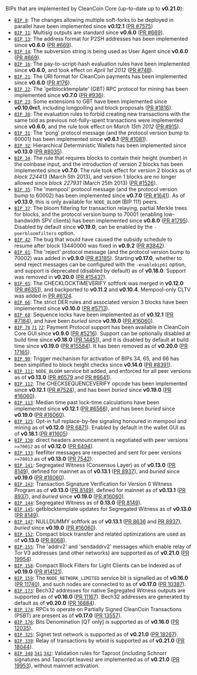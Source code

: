 BIPs that are implemented by CleanCoin Core (up-to-date up to **v0.21.0**):

* [`BIP 9`](https://github.com/CleanCoin/bips/blob/master/bip-0009.mediawiki): The changes allowing multiple soft-forks to be deployed in parallel have been implemented since **v0.12.1**  ([PR #7575](https://github.com/CleanCoin/CleanCoin/pull/7575))
* [`BIP 11`](https://github.com/CleanCoin/bips/blob/master/bip-0011.mediawiki): Multisig outputs are standard since **v0.6.0** ([PR #669](https://github.com/CleanCoin/CleanCoin/pull/669)).
* [`BIP 13`](https://github.com/CleanCoin/bips/blob/master/bip-0013.mediawiki): The address format for P2SH addresses has been implemented since **v0.6.0** ([PR #669](https://github.com/CleanCoin/CleanCoin/pull/669)).
* [`BIP 14`](https://github.com/CleanCoin/bips/blob/master/bip-0014.mediawiki): The subversion string is being used as User Agent since **v0.6.0** ([PR #669](https://github.com/CleanCoin/CleanCoin/pull/669)).
* [`BIP 16`](https://github.com/CleanCoin/bips/blob/master/bip-0016.mediawiki): The pay-to-script-hash evaluation rules have been implemented since **v0.6.0**, and took effect on *April 1st 2012* ([PR #748](https://github.com/CleanCoin/CleanCoin/pull/748)).
* [`BIP 21`](https://github.com/CleanCoin/bips/blob/master/bip-0021.mediawiki): The URI format for CleanCoin payments has been implemented since **v0.6.0** ([PR #176](https://github.com/CleanCoin/CleanCoin/pull/176)).
* [`BIP 22`](https://github.com/CleanCoin/bips/blob/master/bip-0022.mediawiki): The 'getblocktemplate' (GBT) RPC protocol for mining has been implemented since **v0.7.0** ([PR #936](https://github.com/CleanCoin/CleanCoin/pull/936)).
* [`BIP 23`](https://github.com/CleanCoin/bips/blob/master/bip-0023.mediawiki): Some extensions to GBT have been implemented since **v0.10.0rc1**, including longpolling and block proposals ([PR #1816](https://github.com/CleanCoin/CleanCoin/pull/1816)).
* [`BIP 30`](https://github.com/CleanCoin/bips/blob/master/bip-0030.mediawiki): The evaluation rules to forbid creating new transactions with the same txid as previous not-fully-spent transactions were implemented since **v0.6.0**, and the rule took effect on *March 15th 2012* ([PR #915](https://github.com/CleanCoin/CleanCoin/pull/915)).
* [`BIP 31`](https://github.com/CleanCoin/bips/blob/master/bip-0031.mediawiki): The 'pong' protocol message (and the protocol version bump to 60001) has been implemented since **v0.6.1** ([PR #1081](https://github.com/CleanCoin/CleanCoin/pull/1081)).
* [`BIP 32`](https://github.com/CleanCoin/bips/blob/master/bip-0032.mediawiki): Hierarchical Deterministic Wallets has been implemented since **v0.13.0** ([PR #8035](https://github.com/CleanCoin/CleanCoin/pull/8035)).
* [`BIP 34`](https://github.com/CleanCoin/bips/blob/master/bip-0034.mediawiki): The rule that requires blocks to contain their height (number) in the coinbase input, and the introduction of version 2 blocks has been implemented since **v0.7.0**. The rule took effect for version 2 blocks as of *block 224413* (March 5th 2013), and version 1 blocks are no longer allowed since *block 227931* (March 25th 2013) ([PR #1526](https://github.com/CleanCoin/CleanCoin/pull/1526)).
* [`BIP 35`](https://github.com/CleanCoin/bips/blob/master/bip-0035.mediawiki): The 'mempool' protocol message (and the protocol version bump to 60002) has been implemented since **v0.7.0** ([PR #1641](https://github.com/CleanCoin/CleanCoin/pull/1641)). As of **v0.13.0**, this is only available for `NODE_BLOOM` (BIP 111) peers.
* [`BIP 37`](https://github.com/CleanCoin/bips/blob/master/bip-0037.mediawiki): The bloom filtering for transaction relaying, partial Merkle trees for blocks, and the protocol version bump to 70001 (enabling low-bandwidth SPV clients) has been implemented since **v0.8.0** ([PR #1795](https://github.com/CleanCoin/CleanCoin/pull/1795)). Disabled by default since **v0.19.0**, can be enabled by the `-peerbloomfilters` option.
* [`BIP 42`](https://github.com/CleanCoin/bips/blob/master/bip-0042.mediawiki): The bug that would have caused the subsidy schedule to resume after block 13440000 was fixed in **v0.9.2** ([PR #3842](https://github.com/CleanCoin/CleanCoin/pull/3842)).
* [`BIP 61`](https://github.com/CleanCoin/bips/blob/master/bip-0061.mediawiki): The 'reject' protocol message (and the protocol version bump to 70002) was added in **v0.9.0** ([PR #3185](https://github.com/CleanCoin/CleanCoin/pull/3185)). Starting **v0.17.0**, whether to send reject messages can be configured with the `-enablebip61` option, and support is deprecated (disabled by default) as of **v0.18.0**. Support was removed in **v0.20.0** ([PR #15437](https://github.com/CleanCoin/CleanCoin/pull/15437)).
* [`BIP 65`](https://github.com/CleanCoin/bips/blob/master/bip-0065.mediawiki): The CHECKLOCKTIMEVERIFY softfork was merged in **v0.12.0** ([PR #6351](https://github.com/CleanCoin/CleanCoin/pull/6351)), and backported to **v0.11.2** and **v0.10.4**. Mempool-only CLTV was added in [PR #6124](https://github.com/CleanCoin/CleanCoin/pull/6124).
* [`BIP 66`](https://github.com/CleanCoin/bips/blob/master/bip-0066.mediawiki): The strict DER rules and associated version 3 blocks have been implemented since **v0.10.0** ([PR #5713](https://github.com/CleanCoin/CleanCoin/pull/5713)).
* [`BIP 68`](https://github.com/CleanCoin/bips/blob/master/bip-0068.mediawiki): Sequence locks have been implemented as of **v0.12.1**  ([PR #7184](https://github.com/CleanCoin/CleanCoin/pull/7184)), and have been *buried* since **v0.19.0** ([PR #16060](https://github.com/CleanCoin/CleanCoin/pull/16060)).
* [`BIP 70`](https://github.com/CleanCoin/bips/blob/master/bip-0070.mediawiki) [`71`](https://github.com/CleanCoin/bips/blob/master/bip-0071.mediawiki) [`72`](https://github.com/CleanCoin/bips/blob/master/bip-0072.mediawiki):
  Payment Protocol support has been available in CleanCoin Core GUI since **v0.9.0** ([PR #5216](https://github.com/CleanCoin/CleanCoin/pull/5216)).
  Support can be optionally disabled at build time since **v0.18.0** ([PR 14451](https://github.com/CleanCoin/CleanCoin/pull/14451)),
  and it is disabled by default at build time since **v0.19.0** ([PR #15584](https://github.com/CleanCoin/CleanCoin/pull/15584)).
  It has been removed as of **v0.20.0** ([PR 17165](https://github.com/CleanCoin/CleanCoin/pull/17165)).
* [`BIP 90`](https://github.com/CleanCoin/bips/blob/master/bip-0090.mediawiki): Trigger mechanism for activation of BIPs 34, 65, and 66 has been simplified to block height checks since **v0.14.0** ([PR #8391](https://github.com/CleanCoin/CleanCoin/pull/8391)).
* [`BIP 111`](https://github.com/CleanCoin/bips/blob/master/bip-0111.mediawiki): `NODE_BLOOM` service bit added, and enforced for all peer versions as of **v0.13.0** ([PR #6579](https://github.com/CleanCoin/CleanCoin/pull/6579) and [PR #6641](https://github.com/CleanCoin/CleanCoin/pull/6641)).
* [`BIP 112`](https://github.com/CleanCoin/bips/blob/master/bip-0112.mediawiki): The CHECKSEQUENCEVERIFY opcode has been implemented since **v0.12.1** ([PR #7524](https://github.com/CleanCoin/CleanCoin/pull/7524)), and has been *buried* since **v0.19.0** ([PR #16060](https://github.com/CleanCoin/CleanCoin/pull/16060)).
* [`BIP 113`](https://github.com/CleanCoin/bips/blob/master/bip-0113.mediawiki): Median time past lock-time calculations have been implemented since **v0.12.1** ([PR #6566](https://github.com/CleanCoin/CleanCoin/pull/6566)), and has been *buried* since **v0.19.0** ([PR #16060](https://github.com/CleanCoin/CleanCoin/pull/16060)).
* [`BIP 125`](https://github.com/CleanCoin/bips/blob/master/bip-0125.mediawiki): Opt-in full replace-by-fee signaling honoured in mempool and mining as of **v0.12.0** ([PR 6871](https://github.com/CleanCoin/CleanCoin/pull/6871)). Enabled by default in the wallet GUI as of **v0.18.1** ([PR #11605](https://github.com/CleanCoin/CleanCoin/pull/11605))
* [`BIP 130`](https://github.com/CleanCoin/bips/blob/master/bip-0130.mediawiki): direct headers announcement is negotiated with peer versions `>=70012` as of **v0.12.0** ([PR 6494](https://github.com/CleanCoin/CleanCoin/pull/6494)).
* [`BIP 133`](https://github.com/CleanCoin/bips/blob/master/bip-0133.mediawiki): feefilter messages are respected and sent for peer versions `>=70013` as of **v0.13.0** ([PR 7542](https://github.com/CleanCoin/CleanCoin/pull/7542)).
* [`BIP 141`](https://github.com/CleanCoin/bips/blob/master/bip-0141.mediawiki): Segregated Witness (Consensus Layer) as of **v0.13.0** ([PR 8149](https://github.com/CleanCoin/CleanCoin/pull/8149)), defined for mainnet as of **v0.13.1** ([PR 8937](https://github.com/CleanCoin/CleanCoin/pull/8937)), and *buried* since **v0.19.0** ([PR #16060](https://github.com/CleanCoin/CleanCoin/pull/16060)).
* [`BIP 143`](https://github.com/CleanCoin/bips/blob/master/bip-0143.mediawiki): Transaction Signature Verification for Version 0 Witness Program as of **v0.13.0** ([PR 8149](https://github.com/CleanCoin/CleanCoin/pull/8149)), defined for mainnet as of **v0.13.1** ([PR 8937](https://github.com/CleanCoin/CleanCoin/pull/8937)), and *buried* since **v0.19.0** ([PR #16060](https://github.com/CleanCoin/CleanCoin/pull/16060)).
* [`BIP 144`](https://github.com/CleanCoin/bips/blob/master/bip-0144.mediawiki): Segregated Witness as of **0.13.0** ([PR 8149](https://github.com/CleanCoin/CleanCoin/pull/8149)).
* [`BIP 145`](https://github.com/CleanCoin/bips/blob/master/bip-0145.mediawiki): getblocktemplate updates for Segregated Witness as of **v0.13.0** ([PR 8149](https://github.com/CleanCoin/CleanCoin/pull/8149)).
* [`BIP 147`](https://github.com/CleanCoin/bips/blob/master/bip-0147.mediawiki): NULLDUMMY softfork as of **v0.13.1** ([PR 8636](https://github.com/CleanCoin/CleanCoin/pull/8636) and [PR 8937](https://github.com/CleanCoin/CleanCoin/pull/8937)), *buried* since **v0.19.0** ([PR #16060](https://github.com/CleanCoin/CleanCoin/pull/16060)).
* [`BIP 152`](https://github.com/CleanCoin/bips/blob/master/bip-0152.mediawiki): Compact block transfer and related optimizations are used as of **v0.13.0** ([PR 8068](https://github.com/CleanCoin/CleanCoin/pull/8068)).
* [`BIP 155`](https://github.com/CleanCoin/bips/blob/master/bip-0155.mediawiki): The 'addrv2' and 'sendaddrv2' messages which enable relay of Tor V3 addresses (and other networks) are supported as of **v0.21.0** ([PR 19954](https://github.com/CleanCoin/CleanCoin/pull/19954)).
* [`BIP 158`](https://github.com/CleanCoin/bips/blob/master/bip-0158.mediawiki): Compact Block Filters for Light Clients can be indexed as of **v0.19.0** ([PR #14121](https://github.com/CleanCoin/CleanCoin/pull/14121)).
* [`BIP 159`](https://github.com/CleanCoin/bips/blob/master/bip-0159.mediawiki): The `NODE_NETWORK_LIMITED` service bit is signalled as of **v0.16.0** ([PR 11740](https://github.com/CleanCoin/CleanCoin/pull/11740)), and such nodes are connected to as of **v0.17.0** ([PR 10387](https://github.com/CleanCoin/CleanCoin/pull/10387)).
* [`BIP 173`](https://github.com/CleanCoin/bips/blob/master/bip-0173.mediawiki): Bech32 addresses for native Segregated Witness outputs are supported as of **v0.16.0** ([PR 11167](https://github.com/CleanCoin/CleanCoin/pull/11167)). Bech32 addresses are generated by default as of **v0.20.0** ([PR 16884](https://github.com/CleanCoin/CleanCoin/pull/16884)).
* [`BIP 174`](https://github.com/CleanCoin/bips/blob/master/bip-0174.mediawiki): RPCs to operate on Partially Signed CleanCoin Transactions (PSBT) are present as of **v0.17.0** ([PR 13557](https://github.com/CleanCoin/CleanCoin/pull/13557)).
* [`BIP 176`](https://github.com/CleanCoin/bips/blob/master/bip-0176.mediawiki): Bits Denomination [QT only] is supported as of **v0.16.0** ([PR 12035](https://github.com/CleanCoin/CleanCoin/pull/12035)).
* [`BIP 325`](https://github.com/CleanCoin/bips/blob/master/bip-0325.mediawiki): Signet test network is supported as of **v0.21.0** ([PR 18267](https://github.com/CleanCoin/CleanCoin/pull/18267)).
* [`BIP 339`](https://github.com/CleanCoin/bips/blob/master/bip-0339.mediawiki): Relay of transactions by wtxid is supported as of **v0.21.0** ([PR 18044](https://github.com/CleanCoin/CleanCoin/pull/18044)).
* [`BIP 340`](https://github.com/CleanCoin/bips/blob/master/bip-0340.mediawiki) [`341`](https://github.com/CleanCoin/bips/blob/master/bip-0341.mediawiki) [`342`](https://github.com/CleanCoin/bips/blob/master/bip-0342.mediawiki): Validation rules for Taproot (including Schnorr signatures and Tapscript leaves) are implemented as of **v0.21.0** ([PR 19953](https://github.com/CleanCoin/CleanCoin/pull/19953)), without mainnet activation.

